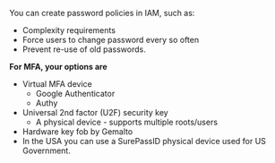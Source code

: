 You can create password policies in IAM, such as:
- Complexity requirements
- Force users to change password every so often
- Prevent re-use of old passwords.

**For MFA, your options are**
- Virtual MFA device
	- Google Authenticator
	- Authy
- Universal 2nd factor (U2F) security key
	- A physical device - supports multiple roots/users
- Hardware key fob by Gemalto
- In the USA you can use a SurePassID physical device used for US Government.